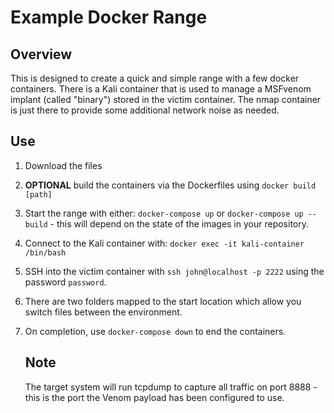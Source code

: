 # Example Docker Range

## Overview
This is designed to create a quick and simple range with a few docker containers. There is a Kali container that is used to manage a MSFvenom implant (called "binary") stored in the victim container. The nmap container is just there to provide some additional network noise as needed.

## Use

1. Download the files
2. **OPTIONAL** build the containers via the Dockerfiles using `docker build [path]`
3. Start the range with either: `docker-compose up` or `docker-compose up --build` - this will depend on the state of the images in your repository. 
4. Connect to the Kali container with: `docker exec -it kali-container /bin/bash`
5. SSH into the victim container with `ssh john@localhost -p 2222` using the password `password`.
6. There are two folders mapped to the start location which allow you switch files between the environment.
7. On completion, use `docker-compose down` to end the containers.

   ## Note
   The target system will run tcpdump to capture all traffic on port 8888 - this is the port the Venom payload has been configured to use.
